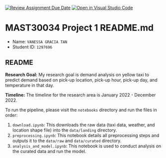 [![Review Assignment Due Date](https://classroom.github.com/assets/deadline-readme-button-24ddc0f5d75046c5622901739e7c5dd533143b0c8e959d652212380cedb1ea36.svg)](https://classroom.github.com/a/LOuMvgtV)
[![Open in Visual Studio Code](https://classroom.github.com/assets/open-in-vscode-718a45dd9cf7e7f842a935f5ebbe5719a5e09af4491e668f4dbf3b35d5cca122.svg)](https://classroom.github.com/online_ide?assignment_repo_id=11486377&assignment_repo_type=AssignmentRepo)
# MAST30034 Project 1 README.md
- Name: `VANESSA GRACIA TAN`
- Student ID: `1297696`

## README 
**Research Goal:** My research goal is demand analysis on yellow taxi to predict demand based on pick-up location, pick-up hour, pick-up day, and temperature in that day.

**Timeline:** The timeline for the research area is January 2022 - December 2022.

To run the pipeline, please visit the `notebooks` directory and run the files in order:
1. `download.ipynb`: This downloads the raw data (taxi data, weather, and location shape file) into the `data/landing` directory.
2. `preprocessing.ipynb`: This notebook details all preprocessing steps and outputs it to the `data/raw` and `data/curated` directory.
3. `analysis_and_model.ipynb`: This notebook is used to conduct analysis on the curated data and run the model.
